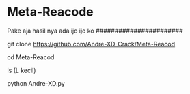 # Meta-Reacode
Pake aja hasil nya ada ijo ijo ko
#######################

git clone https://github.com/Andre-XD-Crack/Meta-Reacod

cd Meta-Reacod

ls  (L kecil)

python Andre-XD.py

